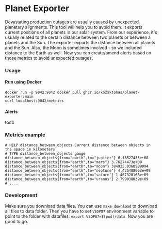 # Planet Exporter

Devastating production outages are usually caused by unexpected planetary alignments. This tool will help you to avoid
them. It exports current positions of all planets in our solar system. From our experience, it's usually related to the
certain distance between two planets or between a planets and the Sun. The exporter exports the distance between all
planets and the Sun. Also, the Moon is sometimes involved - so we included distance to the Earth as well. Now you can
create/amend alerts based on those metrics to avoid unexpected outages.

### Usage

#### Run using Docker

```
docker run -p 9042:9042 docker pull ghcr.io/kozaktomas/planet-exporter:main
curl localhost:9042/metrics
```

#### Alerts

todo

### Metrics example

```
# HELP distance_between_objects Current distance between objects in the space in kilometers
# TYPE distance_between_objects gauge
distance_between_objects{from="earth",to="jupiter"} 6.13527435e+08
distance_between_objects{from="earth",to="mars"} 3.76274473e+08
distance_between_objects{from="earth",to="moon"} 384925.0368589994
distance_between_objects{from="earth",to="neptune"} 4.435408063e+09
distance_between_objects{from="earth",to="saturn"} 1.467320168e+09
distance_between_objects{from="earth",to="uranus"} 2.799938039e+09
# ....
```

### Development

Make sure you download data files. You can use `make download` to download all files to data folder. Then you have to
set `VSOP87` environment variable to point to the folder with datafiles: `export VSOP87=$(pwd)/data`. Now you are good
to go.
